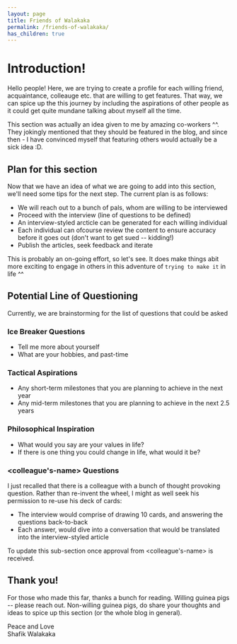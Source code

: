 ```yaml
---
layout: page
title: Friends of Walakaka
permalink: /friends-of-walakaka/
has_children: true 
---
```



# Introduction!
Hello people! Here, we are trying to create a profile for each willing friend, acquaintance, colleauge etc. that are willing to get features. That way, we can spice up the this journey by including the aspirations of other people as it could get quite mundane talking about myself all the time. 

This section was actually an idea given to me by amazing co-workers ^^. They jokingly mentioned that they should be featured in the blog, and since then - I have convinced myself that featuring others would actually be a sick idea :D.

## Plan for this section
Now that we have an idea of what we are going to add into this section, we'll need some tips for the next step. The current plan is as follows:

- We will reach out to a bunch of pals, whom are willing to be interviewed
- Proceed with the interview (line of questions to be defined)
- An interview-styled arcticle can be generated for each willing individual
- Each individual can ofcourse review the content to ensure accuracy before it goes out (don't want to get sued -- kidding!)
- Publish the articles, seek feedback and iterate

This is probably an on-going effort, so let's see. It does make things abit more exciting to engage in others in this adventure of `trying to make it` in life ^^

## Potential Line of Questioning

Currently, we are brainstorming for the list of questions that could be asked

### Ice Breaker Questions
- Tell me more about yourself
- What are your hobbies, and past-time

### Tactical Aspirations
- Any short-term milestones that you are planning to achieve in the next year
- Any mid-term milestones that you are planning to achieve in the next 2.5 years

### Philosophical Inspiration
- What would you say are your values in life?
- If there is one thing you could change in life, what would it be?


### <colleague's-name> Questions
I just recalled that there is a colleague with a bunch of thought provoking question. Rather than re-invent the wheel, I might as well seek his permission to re-use his deck of cards:
- The interview would comprise of drawing 10 cards, and answering the questions back-to-back
- Each answer, would dive into a conversation that would be translated into the interview-styled article

To update this sub-section once approval from <colleague's-name> is received.

## Thank you!

For those who made this far, thanks a bunch for reading. Willing guinea pigs -- please reach out. Non-willing guinea pigs, do share your thoughts and ideas to spice up this section (or the whole blog in general).

Peace and Love<br>
Shafik Walakaka